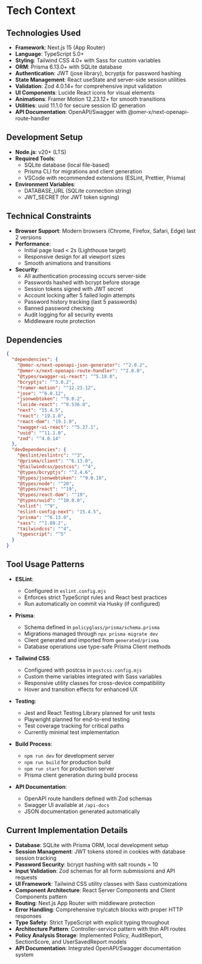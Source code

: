 # Tech Context

## Technologies Used
- **Framework**: Next.js 15 (App Router)
- **Language**: TypeScript 5.0+
- **Styling**: Tailwind CSS 4.0+ with Sass for custom variables
- **ORM**: Prisma 6.13.0+ with SQLite database
- **Authentication**: JWT (jose library), bcryptjs for password hashing
- **State Management**: React useState and server-side session utilities
- **Validation**: Zod 4.0.14+ for comprehensive input validation
- **UI Components**: Lucide React icons for visual elements
- **Animations**: Framer Motion 12.23.12+ for smooth transitions
- **Utilities**: uuid 11.1.0 for secure session ID generation
- **API Documentation**: OpenAPI/Swagger with @omer-x/next-openapi-route-handler

## Development Setup
- **Node.js**: v20+ (LTS)
- **Required Tools**: 
  - SQLite database (local file-based)
  - Prisma CLI for migrations and client generation
  - VSCode with recommended extensions (ESLint, Prettier, Prisma)
- **Environment Variables**:
  - DATABASE_URL (SQLite connection string)
  - JWT_SECRET (for JWT token signing)

## Technical Constraints
- **Browser Support**: Modern browsers (Chrome, Firefox, Safari, Edge) last 2 versions
- **Performance**: 
  - Initial page load < 2s (Lighthouse target)
  - Responsive design for all viewport sizes
  - Smooth animations and transitions
- **Security**:
  - All authentication processing occurs server-side
  - Passwords hashed with bcrypt before storage
  - Session tokens signed with JWT secret
  - Account locking after 5 failed login attempts
  - Password history tracking (last 5 passwords)
  - Banned password checking
  - Audit logging for all security events
  - Middleware route protection

## Dependencies
```json
{
  "dependencies": {
    "@omer-x/next-openapi-json-generator": "^2.0.2",
    "@omer-x/next-openapi-route-handler": "^2.0.0",
    "@types/swagger-ui-react": "^5.18.0",
    "bcryptjs": "^3.0.2",
    "framer-motion": "^12.23.12",
    "jose": "^6.0.12",
    "jsonwebtoken": "^9.0.2",
    "lucide-react": "^0.536.0",
    "next": "15.4.5",
    "react": "19.1.0",
    "react-dom": "19.1.0",
    "swagger-ui-react": "^5.27.1",
    "uuid": "^11.1.0",
    "zod": "^4.0.14"
  },
  "devDependencies": {
    "@eslint/eslintrc": "^3",
    "@prisma/client": "^6.13.0",
    "@tailwindcss/postcss": "^4",
    "@types/bcryptjs": "^2.4.6",
    "@types/jsonwebtoken": "^9.0.10",
    "@types/node": "^20",
    "@types/react": "^19",
    "@types/react-dom": "^19",
    "@types/uuid": "^10.0.0",
    "eslint": "^9",
    "eslint-config-next": "15.4.5",
    "prisma": "^6.13.0",
    "sass": "^1.89.2",
    "tailwindcss": "^4",
    "typescript": "^5"
  }
}
```

## Tool Usage Patterns
- **ESLint**: 
  - Configured in `eslint.config.mjs`
  - Enforces strict TypeScript rules and React best practices
  - Run automatically on commit via Husky (if configured)

- **Prisma**:
  - Schema defined in `policyglass/prisma/schema.prisma`
  - Migrations managed through `npx prisma migrate dev`
  - Client generated and imported from `generated/prisma`
  - Database operations use type-safe Prisma Client methods

- **Tailwind CSS**:
  - Configured with postcss in `postcss.config.mjs`
  - Custom theme variables integrated with Sass variables
  - Responsive utility classes for cross-device compatibility
  - Hover and transition effects for enhanced UX

- **Testing**:
  - Jest and React Testing Library planned for unit tests
  - Playwright planned for end-to-end testing
  - Test coverage tracking for critical paths
  - Currently minimal test implementation

- **Build Process**:
  - `npm run dev` for development server
  - `npm run build` for production build
  - `npm run start` for production server
  - Prisma client generation during build process

- **API Documentation**:
  - OpenAPI route handlers defined with Zod schemas
  - Swagger UI available at `/api-docs`
  - JSON documentation generated automatically

## Current Implementation Details
- **Database**: SQLite with Prisma ORM, local development setup
- **Session Management**: JWT tokens stored in cookies with database session tracking
- **Password Security**: bcrypt hashing with salt rounds = 10
- **Input Validation**: Zod schemas for all form submissions and API requests
- **UI Framework**: Tailwind CSS utility classes with Sass customizations
- **Component Architecture**: React Server Components and Client Components pattern
- **Routing**: Next.js App Router with middleware protection
- **Error Handling**: Comprehensive try/catch blocks with proper HTTP responses
- **Type Safety**: Strict TypeScript with explicit typing throughout
- **Architecture Pattern**: Controller-service pattern with thin API routes
- **Policy Analysis Storage**: Implemented Policy, AuditReport, SectionScore, and UserSavedReport models
- **API Documentation**: Integrated OpenAPI/Swagger documentation system

